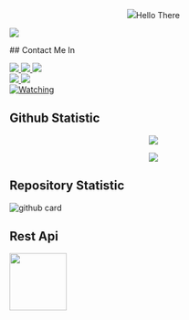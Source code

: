 </h1>
<p align="center">
  <img src="https://uploader.hardianto.xyz/uploads/recfile-1636972914396.jpg />
</p>

## Hello There
<a href="//youtube.com/channel/UCkra5RBdiOarRs8HeyFlviQ"><img align="center" src="https://cardivo.vercel.app/api?name=Wahyubotz78&description=Halo,%20I%27m%20Wahyu%20dan%20saya%20masih%20programer%20pemula%20Nice%20to%20meet%20you%20%F0%9F%91%8B&image=https://avatars.githubusercontent.com/ZeroChanBot&usqp=CAU&backgroundColor=%23ecf0f1&youtube=ZEROBOT&github=ZeroChanBot&pattern=ticTacToe&colorPattern=%23eaeaea&site=https://killuaapi89.herokuapp.com"/></a>
</p>
## Contact Me In

  <a href="https://instagram.com/nathanaelhananta"><img src="https://img.shields.io/badge/Instagram-E4405F?style=for-the-badge&logo=instagram&logoColor=white"/> 
  <a href="https://wa.me/6283890284607/"><img src="https://img.shields.io/badge/WhatsApp-25D366?style=for-the-badge&logo=whatsapp&logoColor=white" />
<a href="https://youtu.be/lLodz2UzUNg"><img src="https://img.shields.io/badge/YouTube-Wahyu BOTZ-ff0000?style=for-the-badge&logo=youtube&logoColor=ff0000&link=https://youtube.com/c/ZEROBOT7" /><br>
   <a href="https://github.com/Wahyubotz78"><img src="https://img.shields.io/badge/-GitHub-black?style=flat-square&logo=github" /> 
  <a href="https://youtube.com/channel/UCkra5RBdiOarRs8HeyFlviQ"><img src="https://img.shields.io/youtube/channel/subscribers/UC7SydwUESoyOQ3qZZuoaNHw?style=social" /> <br>
  <a href="https://komarev.com/ghpvc/?username=Wahyubotz78&color=blue&style=flat-square&label=Profile+Views"><img title="Watching" src="https://komarev.com/ghpvc/?username=ZeroChan&color=blue&style=flat-square&label=Profile+View"></a>
  </p>

## Github Statistic

<p align="center"><a href="https://github.com/Wahyubotz78"><img src="https://github-readme-stats.vercel.app/api?username=Wahyubotz78&show_icons=true&theme=radical"></a></p>
<p align="center"><a href="https://github.com/Wahyubotz78"><img src="https://github-readme-stats.vercel.app/api/top-langs/?username=Wahyubotz78&theme=radical&layout=compact"></a></p> 

## Repository Statistic
![github card](https://github-readme-stats.vercel.app/api/pin/?username=ZeroChanBot&repo=tesapi&theme=dark)

## Rest Api
<a href="https://killuaapi89.herokuapp.com"><img src="https://uploader.hardianto.xyz/uploads/recfile-1636972914396.jpg" width="100" height="100"></a> 

